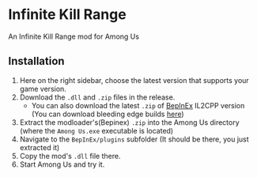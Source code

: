 # Infinite Kill Range
An Infinite Kill Range mod for Among Us

## Installation
1. Here on the right sidebar, choose the latest version that supports your game version.
2. Download the `.dll` and `.zip` files in the release.
	- You can also download the latest `.zip` of [BepInEx](https://github.com/BepInEx/BepInEx) IL2CPP version (You can download bleeding edge builds [here](https://builds.bepis.io/projects/bepinex_be))
3. Extract the modloader's(Bepinex) `.zip` into the Among Us directory (where the `Among Us.exe` executable is located)
4. Navigate to the `BepInEx/plugins` subfolder (It should be there, you just extracted it)
5. Copy the mod's `.dll` file there.
6. Start Among Us and try it.
